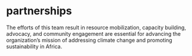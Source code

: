 # partnerships
The efforts of this team result in resource mobilization, capacity building, advocacy, and community engagement are essential for advancing the organization’s mission of addressing climate change and promoting sustainability in Africa.
